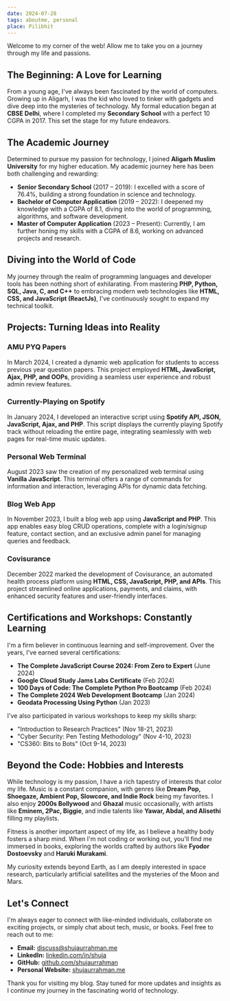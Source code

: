 ```yaml
---
date: 2024-07-28
tags: aboutme, personal
place: Pilibhit
---
```




Welcome to my corner of the web! Allow me to take you on a journey through my life and passions.



## The Beginning: A Love for Learning



From a young age, I've always been fascinated by the world of computers. Growing up in Aligarh, I was the kid who loved to tinker with gadgets and dive deep into the mysteries of technology. My formal education began at **CBSE Delhi**, where I completed my **Secondary School** with a perfect 10 CGPA in 2017. This set the stage for my future endeavors.


## The Academic Journey



Determined to pursue my passion for technology, I joined **Aligarh Muslim University** for my higher education. My academic journey here has been both challenging and rewarding:


- **Senior Secondary School** (2017 – 2019): I excelled with a score of 76.4%, building a strong foundation in science and technology.
- **Bachelor of Computer Application** (2019 – 2022): I deepened my knowledge with a CGPA of 8.1, diving into the world of programming, algorithms, and software development.
- **Master of Computer Application** (2023 – Present): Currently, I am further honing my skills with a CGPA of 8.6, working on advanced projects and research.


## Diving into the World of Code



My journey through the realm of programming languages and developer tools has been nothing short of exhilarating. From mastering **PHP, Python, SQL, Java, C, and C++** to embracing modern web technologies like **HTML, CSS, and JavaScript (ReactJs)**, I've continuously sought to expand my technical toolkit.


## Projects: Turning Ideas into Reality



### AMU PYQ Papers

In March 2024, I created a dynamic web application for students to access previous year question papers. This project employed **HTML, JavaScript, Ajax, PHP, and OOPs**, providing a seamless user experience and robust admin review features.



### Currently-Playing on Spotify

In January 2024, I developed an interactive script using **Spotify API, JSON, JavaScript, Ajax, and PHP**. This script displays the currently playing Spotify track without reloading the entire page, integrating seamlessly with web pages for real-time music updates.



### Personal Web Terminal

August 2023 saw the creation of my personalized web terminal using **Vanilla JavaScript**. This terminal offers a range of commands for information and interaction, leveraging APIs for dynamic data fetching.


### Blog Web App

In November 2023, I built a blog web app using **JavaScript and PHP**. This app enables easy blog CRUD operations, complete with a login/signup feature, contact section, and an exclusive admin panel for managing queries and feedback.


### Covisurance

December 2022 marked the development of Covisurance, an automated health process platform using **HTML, CSS, JavaScript, PHP, and APIs**. This project streamlined online applications, payments, and claims, with enhanced security features and user-friendly interfaces.



## Certifications and Workshops: Constantly Learning

I'm a firm believer in continuous learning and self-improvement. Over the years, I've earned several certifications:


- **The Complete JavaScript Course 2024: From Zero to Expert** (June 2024)
- **Google Cloud Study Jams Labs Certificate** (Feb 2024)
- **100 Days of Code: The Complete Python Pro Bootcamp** (Feb 2024)
- **The Complete 2024 Web Development Bootcamp** (Jan 2024)
- **Geodata Processing Using Python** (Jan 2023)


I've also participated in various workshops to keep my skills sharp:



- "Introduction to Research Practices" (Nov 18-21, 2023)
- "Cyber Security: Pen Testing Methodology" (Nov 4-10, 2023)
- "CS360: Bits to Bots" (Oct 9-14, 2023)


## Beyond the Code: Hobbies and Interests



While technology is my passion, I have a rich tapestry of interests that color my life. Music is a constant companion, with genres like **Dream Pop, Shoegaze, Ambient Pop, Slowcore, and Indie Rock** being my favorites. I also enjoy **2000s Bollywood** and **Ghazal** music occasionally, with artists like **Eminem, 2Pac, Biggie**, and indie talents like **Yawar, Abdal, and Alisethi** filling my playlists.



Fitness is another important aspect of my life, as I believe a healthy body fosters a sharp mind. When I'm not coding or working out, you'll find me immersed in books, exploring the worlds crafted by authors like **Fyodor Dostoevsky** and **Haruki Murakami**.



My curiosity extends beyond Earth, as I am deeply interested in space research, particularly artificial satellites and the mysteries of the Moon and Mars.



## Let's Connect



I'm always eager to connect with like-minded individuals, collaborate on exciting projects, or simply chat about tech, music, or books. Feel free to reach out to me:


- **Email:** [discuss@shujaurrahman.me](mailto:discuss@shujaurrahman.me)
- **LinkedIn:** [linkedin.com/in/shuja](https://linkedin.com/in/shuja)
- **GitHub:** [github.com/shujaurrahman](https://github.com/shujaurrahman)
- **Personal Website:** [shujaurrahman.me](https://shujaurrahman.me)



Thank you for visiting my blog. Stay tuned for more updates and insights as I continue my journey in the fascinating world of technology.




